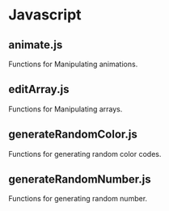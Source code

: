 # Javascript

## animate.js

Functions for Manipulating animations.

## editArray.js

Functions for Manipulating arrays.

## generateRandomColor.js

Functions for generating random color codes.

## generateRandomNumber.js

Functions for generating random number.
